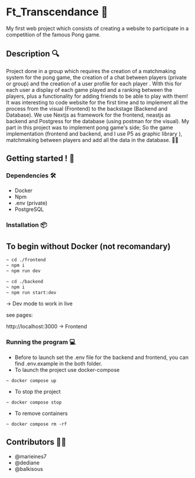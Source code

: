 # Ft_Transcendance 🏓

My first web project which consists of creating a website to participate in a competition of the famous Pong game. 

## Description 🔍

Project done in a group which requires the creation of a matchmaking system for the pong game, the creation of a chat between players (private or group) and the creation of a user profile for each player . With this for each user a display of each game played and a ranking between the players, plus a functionality for adding friends to be able to play with them!
It was interesting to code website for the first time and to implement all the process from the visual (Frontend) to the backstage (Backend and Database). We use Nextjs as framework for the frontend, neastjs as backend and Postgress for the database (using postman for the visual). My part in this project was to implement pong game's side; So the game implementation (frontend and backend, and I use P5 as graphic library ), matchmaking between players and add all the data in the database. 👩‍💻

## Getting started ! 🏁

### Dependencies  🛠️
* Docker
* Npm
* .env (private)
* PostgreSQL

### Installation 📦

## To begin without Docker (not recomandary)

```bash
~ cd ./frontend
~ npm i
~ npm run dev
````
```bash
~ cd ./backend
~ npm i
~ npm run start:dev
````
   -> Dev mode to work in live

see pages:

http://localhost:3000 -> Frontend 


### Running the program 💻

* Before to launch set the .env file for the backend and frontend, you can find .env.example in the both folder.
* To launch the project use docker-compose
```
~ docker compose up
```
* To stop the project
 ```
~ docker compose stop
```
* To remove containers
```
~ docker compose rm -rf
```

## Contributors 👩‍💻
* @marieines7
* @dediane
* @balkisous
